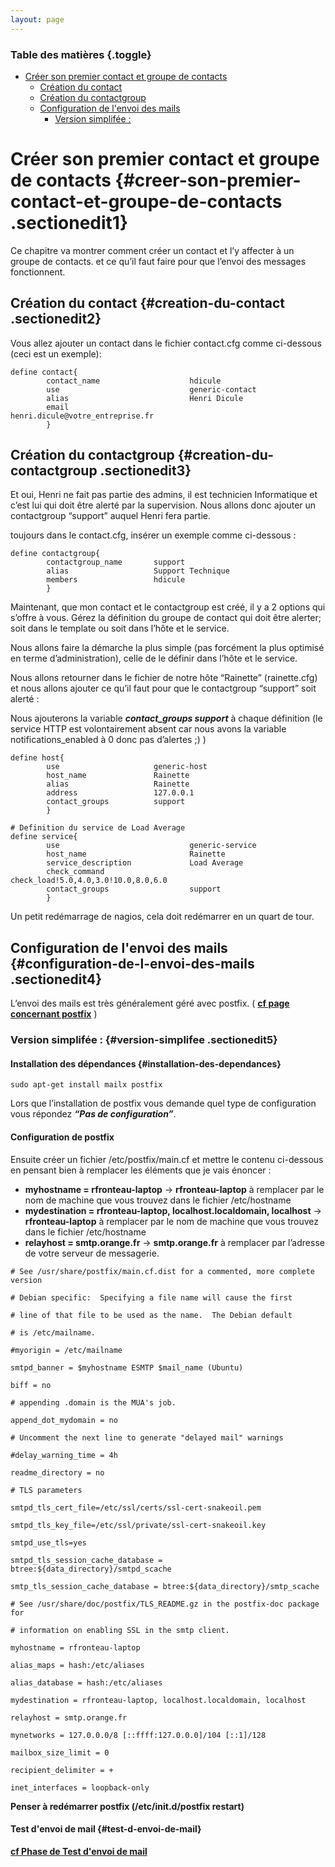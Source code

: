 ```yaml
---
layout: page
---
```


### Table des matières {.toggle}

-   [Créer son premier contact et groupe de
    contacts](creer-son-premier-contact.html#creer-son-premier-contact-et-groupe-de-contacts)
    -   [Création du
        contact](creer-son-premier-contact.html#creation-du-contact)
    -   [Création du
        contactgroup](creer-son-premier-contact.html#creation-du-contactgroup)
    -   [Configuration de l'envoi des
        mails](creer-son-premier-contact.html#configuration-de-l-envoi-des-mails)
        -   [Version simplifée
            :](creer-son-premier-contact.html#version-simplifee)

Créer son premier contact et groupe de contacts {#creer-son-premier-contact-et-groupe-de-contacts .sectionedit1}
===============================================

Ce chapitre va montrer comment créer un contact et l’y affecter à un
groupe de contacts. et ce qu’il faut faire pour que l’envoi des messages
fonctionnent.

Création du contact {#creation-du-contact .sectionedit2}
-------------------

Vous allez ajouter un contact dans le fichier contact.cfg comme
ci-dessous (ceci est un exemple):

~~~~ {.code}
define contact{
        contact_name                    hdicule
        use                             generic-contact
        alias                           Henri Dicule
        email                           henri.dicule@votre_entreprise.fr
        }
~~~~

Création du contactgroup {#creation-du-contactgroup .sectionedit3}
------------------------

Et oui, Henri ne fait pas partie des admins, il est technicien
Informatique et c’est lui qui doit être alerté par la supervision. Nous
allons donc ajouter un contactgroup “support” auquel Henri fera partie.

toujours dans le contact.cfg, insérer un exemple comme ci-dessous :

~~~~ {.code}
define contactgroup{
        contactgroup_name       support
        alias                   Support Technique
        members                 hdicule
        }
~~~~

Maintenant, que mon contact et le contactgroup est créé, il y a 2
options qui s’offre à vous. Gérez la définition du groupe de contact qui
doit être alerter; soit dans le template ou soit dans l’hôte et le
service.

Nous allons faire la démarche la plus simple (pas forcément la plus
optimisé en terme d’administration), celle de le définir dans l’hôte et
le service.

Nous allons retourner dans le fichier de notre hôte “Rainette”
(rainette.cfg) et nous allons ajouter ce qu’il faut pour que le
contactgroup “support” soit alerté :

Nous ajouterons la variable ***contact\_groups support*** à chaque
définition (le service HTTP est volontairement absent car nous avons la
variable notifications\_enabled à 0 donc pas d’alertes ;) )

~~~~ {.code}
define host{
        use                     generic-host
        host_name               Rainette
        alias                   Rainette
        address                 127.0.0.1
        contact_groups          support
        }

# Definition du service de Load Average
define service{
        use                             generic-service
        host_name                       Rainette
        service_description             Load Average
        check_command                   check_load!5.0,4.0,3.0!10.0,8.0,6.0
        contact_groups                  support
        }
~~~~

Un petit redémarrage de nagios, cela doit redémarrer en un quart de
tour.

Configuration de l'envoi des mails {#configuration-de-l-envoi-des-mails .sectionedit4}
----------------------------------

L’envoi des mails est très généralement géré avec postfix. ( **[cf page
concernant postfix](../../../../infra/postfix.html "infra:postfix")** )

### Version simplifée : {#version-simplifee .sectionedit5}

#### Installation des dépendances {#installation-des-dependances}

~~~~ {.code}
sudo apt-get install mailx postfix
~~~~

Lors que l’installation de postfix vous demande quel type de
configuration vous répondez ***“Pas de configuration”***.

#### Configuration de postfix

Ensuite créer un fichier /etc/postfix/main.cf et mettre le contenu
ci-dessous en pensant bien à remplacer les éléments que je vais énoncer
:

-   **myhostname = rfronteau-laptop** → **rfronteau-laptop** à remplacer
    par le nom de machine que vous trouvez dans le fichier /etc/hostname
-   **mydestination = rfronteau-laptop, localhost.localdomain,
    localhost** → **rfronteau-laptop** à remplacer par le nom de machine
    que vous trouvez dans le fichier /etc/hostname
-   **relayhost = smtp.orange.fr** → **smtp.orange.fr** à remplacer par
    l’adresse de votre serveur de messagerie.

~~~~ {.code}
# See /usr/share/postfix/main.cf.dist for a commented, more complete version

# Debian specific:  Specifying a file name will cause the first

# line of that file to be used as the name.  The Debian default

# is /etc/mailname.

#myorigin = /etc/mailname

smtpd_banner = $myhostname ESMTP $mail_name (Ubuntu)

biff = no

# appending .domain is the MUA's job.

append_dot_mydomain = no

# Uncomment the next line to generate "delayed mail" warnings

#delay_warning_time = 4h

readme_directory = no

# TLS parameters

smtpd_tls_cert_file=/etc/ssl/certs/ssl-cert-snakeoil.pem

smtpd_tls_key_file=/etc/ssl/private/ssl-cert-snakeoil.key

smtpd_use_tls=yes

smtpd_tls_session_cache_database = btree:${data_directory}/smtpd_scache

smtp_tls_session_cache_database = btree:${data_directory}/smtp_scache

# See /usr/share/doc/postfix/TLS_README.gz in the postfix-doc package for

# information on enabling SSL in the smtp client.

myhostname = rfronteau-laptop

alias_maps = hash:/etc/aliases

alias_database = hash:/etc/aliases

mydestination = rfronteau-laptop, localhost.localdomain, localhost

relayhost = smtp.orange.fr

mynetworks = 127.0.0.0/8 [::ffff:127.0.0.0]/104 [::1]/128

mailbox_size_limit = 0

recipient_delimiter = +

inet_interfaces = loopback-only
~~~~

**Penser à redémarrer postfix (/etc/init.d/postfix restart)**

#### Test d'envoi de mail {#test-d-envoi-de-mail}

**[cf Phase de Test d'envoi de
mail](../../../../infra/postfix.html#phase-de-test "infra:postfix")**
